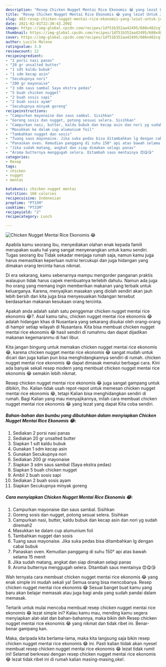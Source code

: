 ```yaml
---
description: "Resep Chicken Nugget Mentai Rice Ekonomis 😂 yang lezat Untuk Jualan"
title: "Resep Chicken Nugget Mentai Rice Ekonomis 😂 yang lezat Untuk Jualan"
slug: 483-resep-chicken-nugget-mentai-rice-ekonomis-yang-lezat-untuk-jualan
date: 2021-02-01T22:30:43.299Z
image: https://img-global.cpcdn.com/recipes/1df51b352aa42495/680x482cq70/chicken-nugget-mentai-rice-ekonomis-😂-foto-resep-utama.jpg
thumbnail: https://img-global.cpcdn.com/recipes/1df51b352aa42495/680x482cq70/chicken-nugget-mentai-rice-ekonomis-😂-foto-resep-utama.jpg
cover: https://img-global.cpcdn.com/recipes/1df51b352aa42495/680x482cq70/chicken-nugget-mentai-rice-ekonomis-😂-foto-resep-utama.jpg
author: Lucile Malone
ratingvalue: 3.9
reviewcount: 12
recipeingredient:
- "2 porsi nasi panas"
- "20 gr unsalted butter"
- "1 sdt kaldu bubuk"
- "1 sdm kecap asin"
- "Secukupnya nori"
- "200 gr mayonaise"
- "3 sdm saus sambal Saya ekstra pedas"
- "5 buah chicken nugget"
- "2 buah sosis sapi"
- "2 buah sosis ayam"
- "Secukupnya minyak goreng"
recipeinstructions:
- "Campurkan mayonaise dan saus sambal. Sisihkan"
- "Goreng sosis dan nugget, potong sesuai selera. Sisihkan"
- "Campurkan nasi, butter, kaldu bubuk dan kecap asin dan nori yg sudah diremah2"
- "Masukkan ke dalam cup alumunium foil"
- "Tambahkan nugget dan sosis"
- "Tuang saus mayonaise. Jika suka pedas bisa ditambahkan lg dengan cabai bubuk"
- "Panaskan oven. Kemudian panggang di suhu 150° api atas bawah selama 15 menit"
- "Jika sudah matang, angkat dan siap dimakan selagi panas"
- "Aroma butternya menggugah selera. Ditambah saus mentainya 😍😋😘"
categories:
- Resep
tags:
- chicken
- nugget
- mentai

katakunci: chicken nugget mentai 
nutrition: 168 calories
recipecuisine: Indonesian
preptime: "PT15M"
cooktime: "PT33M"
recipeyield: "2"
recipecategory: Lunch

---
```



![Chicken Nugget Mentai Rice Ekonomis 😂](https://img-global.cpcdn.com/recipes/1df51b352aa42495/680x482cq70/chicken-nugget-mentai-rice-ekonomis-😂-foto-resep-utama.jpg)

Apabila kamu seorang ibu, menyediakan olahan enak kepada famili merupakan suatu hal yang sangat menyenangkan untuk kamu sendiri. Tugas seorang ibu Tidak sekadar menjaga rumah saja, namun kamu juga harus memastikan keperluan nutrisi tercukupi dan juga hidangan yang dimakan orang tercinta harus nikmat.

Di era  sekarang, kamu sebenarnya mampu mengorder panganan praktis walaupun tidak harus capek membuatnya terlebih dahulu. Namun ada juga lho orang yang memang ingin memberikan makanan yang terbaik untuk keluarganya. Karena, menyajikan masakan yang diolah sendiri akan jauh lebih bersih dan kita juga bisa menyesuaikan hidangan tersebut berdasarkan makanan kesukaan orang tercinta. 



Apakah anda adalah salah satu penggemar chicken nugget mentai rice ekonomis 😂?. Asal kamu tahu, chicken nugget mentai rice ekonomis 😂 adalah hidangan khas di Nusantara yang sekarang disukai oleh orang-orang di hampir setiap wilayah di Nusantara. Kita bisa membuat chicken nugget mentai rice ekonomis 😂 hasil sendiri di rumahmu dan dapat dijadikan makanan kegemaranmu di hari libur.

Kita jangan bingung untuk memakan chicken nugget mentai rice ekonomis 😂, karena chicken nugget mentai rice ekonomis 😂 sangat mudah untuk dicari dan juga kalian pun bisa menghidangkannya sendiri di rumah. chicken nugget mentai rice ekonomis 😂 dapat dimasak memalui berbagai cara. Kini ada banyak sekali resep modern yang membuat chicken nugget mentai rice ekonomis 😂 semakin lebih nikmat.

Resep chicken nugget mentai rice ekonomis 😂 juga sangat gampang untuk dibikin, lho. Kalian tidak usah repot-repot untuk memesan chicken nugget mentai rice ekonomis 😂, tetapi Kalian bisa menghidangkan sendiri di rumah. Bagi Kalian yang mau menyajikannya, inilah cara membuat chicken nugget mentai rice ekonomis 😂 yang lezat yang dapat Kita coba sendiri.

<!--inarticleads1-->

##### Bahan-bahan dan bumbu yang dibutuhkan dalam menyiapkan Chicken Nugget Mentai Rice Ekonomis 😂:

1. Sediakan 2 porsi nasi panas
1. Sediakan 20 gr unsalted butter
1. Siapkan 1 sdt kaldu bubuk
1. Gunakan 1 sdm kecap asin
1. Gunakan Secukupnya nori
1. Sediakan 200 gr mayonaise
1. Siapkan 3 sdm saus sambal (Saya ekstra pedas)
1. Siapkan 5 buah chicken nugget
1. Ambil 2 buah sosis sapi
1. Sediakan 2 buah sosis ayam
1. Siapkan Secukupnya minyak goreng




<!--inarticleads2-->

##### Cara menyiapkan Chicken Nugget Mentai Rice Ekonomis 😂:

1. Campurkan mayonaise dan saus sambal. Sisihkan
1. Goreng sosis dan nugget, potong sesuai selera. Sisihkan
1. Campurkan nasi, butter, kaldu bubuk dan kecap asin dan nori yg sudah diremah2
1. Masukkan ke dalam cup alumunium foil
1. Tambahkan nugget dan sosis
1. Tuang saus mayonaise. Jika suka pedas bisa ditambahkan lg dengan cabai bubuk
1. Panaskan oven. Kemudian panggang di suhu 150° api atas bawah selama 15 menit
1. Jika sudah matang, angkat dan siap dimakan selagi panas
1. Aroma butternya menggugah selera. Ditambah saus mentainya 😍😋😘




Wah ternyata cara membuat chicken nugget mentai rice ekonomis 😂 yang enak simple ini mudah sekali ya! Semua orang bisa mencobanya. Resep chicken nugget mentai rice ekonomis 😂 Sesuai banget buat kamu yang baru akan belajar memasak atau juga bagi anda yang sudah pandai dalam memasak.

Tertarik untuk mulai mencoba membuat resep chicken nugget mentai rice ekonomis 😂 lezat simple ini? Kalau kamu mau, mending kamu segera menyiapkan alat-alat dan bahan-bahannya, maka bikin deh Resep chicken nugget mentai rice ekonomis 😂 yang nikmat dan tidak ribet ini. Benar-benar gampang kan. 

Maka, daripada kita berlama-lama, maka kita langsung saja bikin resep chicken nugget mentai rice ekonomis 😂 ini. Pasti kalian tiidak akan nyesel membuat resep chicken nugget mentai rice ekonomis 😂 lezat tidak rumit ini! Selamat berkreasi dengan resep chicken nugget mentai rice ekonomis 😂 lezat tidak ribet ini di rumah kalian masing-masing,oke!.

